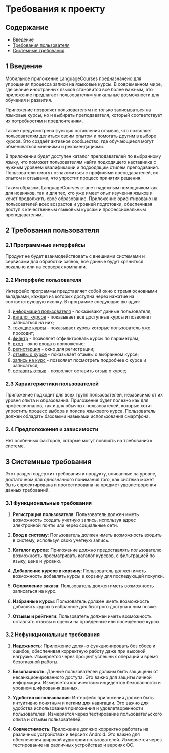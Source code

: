 # ﻿Требования к проекту
## Содержание
- [Введение](#1-Введение)
- [Требования пользователя](#2-Требования-пользователя)
- [Системные требования](#3-Системные-требования)

## 1 Введение

Мобильное приложение LanguageCourses предназначено для упрощения процесса записи на языковые курсы. В современном мире, где знание иностранных языков становится всё более важным, это приложение предлагает пользователям уникальные возможности для обучения и развития.

Приложение позволяет пользователям не только записываться на языковые курсы, но и выбирать преподавателя, который соответствует их потребностям и предпочтениям.

Также предусмотрена функция оставления отзывов, что позволяет пользователям делиться своим опытом и помогать другим в выборе курсов. Это создаёт активное сообщество, где обучающиеся могут обмениваться мнениями и рекомендациями.

В приложении будет доступен каталог преподавателей по выбранному языку, что поможет пользователям найти подходящего наставника с нужным уровнем квалификации и подходящим стилем преподавания. Пользователи смогут ознакомиться с профилями преподавателей, их опытом и отзывами, что упростит процесс принятия решения.

Таким образом, LanguageCourses станет надежным помощником как для новичков, так и для тех, кто уже имеет опыт изучения языков и хочет продолжить своё образование. Приложение ориентировано на пользователей всех возрастов и уровней подготовки, обеспечивая доступ к качественным языковым курсам и профессиональным преподавателям.

## 2 Требования пользователя

### 2.1 Программные интерфейсы 

Продукт не будет взаимодействовать с внешними системами и сервисами для обработки заявок, все данные будут храниться локально или на серверах компании.

### 2.2 Интерфейс пользователя 

Интерфейс программы представляет собой окно с тремя основными вкладками, каждая из которых доступна через нажатие на соответствующую иконку. В программе следующие вкладки:

1) [информация пользователя](mockups/profile_page.png) - показывают данные пользователя;  
2) [каталог курсов](mockups/catalog_page.png) - показывает все доступные курсы и позволяет записаться на них;  
3) [текущие курсы](mockups/profile_courses_page.png) - показывает курсы которые пользователь уже проходит;
4) [фильтр](mockups/filtr_page.png) - позволяет отфильтровать курсы по параметрам;
5) [вход](mockups/login_page.png) - окно входа в приложение;
6) [регистарция](mockups/sigin_page.png) - окно для регистрации;
7) [отзывы о курсе](mockups/list_rewiew_page.png) - показывает отзывы о выбранном курсе;
8) [запись на курс](mockups/course_follow_page.png) - позволяет посмотреть подробнее о курсе и записаться;
9) [оставить отзыв](mockups/rewiew_page.png) - позволяет оставить отзыв о курсе;

### 2.3 Характеристики пользователей 

Приложение подходит для всех групп пользователей, независимо от их уровня опыта и образования. Приложение будет полезно как для профессионалов, так и для обычных пользователей, которые хотят упростить процесс выбора и поиска языкового курса. Пользователь должен обладать базовыми навыками использования смартфона.

### 2.4 Предположения и зависимости 

Нет особенных факторов, которые могут повлиять на требования к системе.

## 3 Системные требования

Этот раздел содержит требования к продукту, описанные на уровне, достаточном для однозначного понимания того, как система может быть спроектирована и протестирована на предмет удовлетворения данных требований.

### 3.1 Функциональные требования 

1. **Регистрация пользователя**: Пользователь должен иметь возможность создать учетную запись, используя адрес электронной почты или через социальные сети.

2. **Вход в систему**: Пользователь должен иметь возможность входить в систему, используя свою учетную запись.

3. **Каталог курсов**: Приложение должно предоставлять пользователю возможность просматривать каталог курсвов, с фильтрацией по языку, цене и уровню.

4. **Добавление курсов в корзину**: Пользователь должен иметь возможность добавлять курсы в корзину для последующей покупки.

5. **Оформление заказа**: Пользователь должен иметь возможность записаться на курс.

6. **Избранные курсы**: Пользователь должен иметь возможность добавлять курсы в избранное для быстрого доступа к ним позже.

7. **Отзывы и рейтинги**: Пользователь должен иметь возможность оставлять отзывы и оценки на пройденные или посещённые курсы.

### 3.2 Нефункциональные требования 

1. **Надежность**: Приложение должно функционировать без сбоев и ошибок, обеспечивая корректную работу даже при высокой нагрузке. Измеряется через процент успешных операций и время безотказной работы.

2. **Безопасность**: Данные пользователей должны быть защищены от несанкционированного доступа. Это важно для защиты личной информации. Измеряется количеством инцидентов безопасности и уровнем шифрования данных.

3. **Удобство использования**: Интерфейс приложения должен быть интуитивно понятным и легким для навигации. Это важно для удобства использования приложения и удовлетворенности пользователей. Измеряется через тестирование пользовательского опыта и отзывы пользователей.

4. **Совместимость**: Приложение должно корректно работать на различных устройствах и версиях Android. Это важно для обеспечения широкой аудитории пользователей. Измеряется через тестирование на различных устройствах и версиях ОС.
